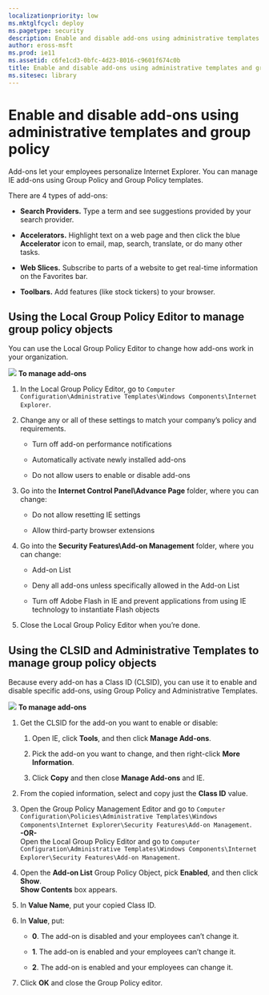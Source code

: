 ```yaml
---
localizationpriority: low
ms.mktglfcycl: deploy
ms.pagetype: security
description: Enable and disable add-ons using administrative templates and group policy
author: eross-msft
ms.prod: ie11
ms.assetid: c6fe1cd3-0bfc-4d23-8016-c9601f674c0b
title: Enable and disable add-ons using administrative templates and group policy (Internet Explorer 11 for IT Pros)
ms.sitesec: library
---
```



# Enable and disable add-ons using administrative templates and group policy
Add-ons let your employees personalize Internet Explorer. You can manage IE add-ons using Group Policy and Group Policy templates.

There are 4 types of add-ons:

-   **Search Providers.** Type a term and see suggestions provided by your search provider.

-   **Accelerators.** Highlight text on a web page and then click the blue **Accelerator** icon to email, map, search, translate, or do many other tasks.

-   **Web Slices.** Subscribe to parts of a website to get real-time information on the Favorites bar.

-   **Toolbars.** Add features (like stock tickers) to your browser.

## Using the Local Group Policy Editor to manage group policy objects
You can use the Local Group Policy Editor to change how add-ons work in your organization.

 ![](images/wedge.gif) **To manage add-ons**

1.  In the Local Group Policy Editor, go to `Computer Configuration\Administrative Templates\Windows Components\Internet Explorer`.

2.  Change any or all of these settings to match your company’s policy and requirements.

    -   Turn off add-on performance notifications

    -   Automatically activate newly installed add-ons

    -   Do not allow users to enable or disable add-ons

3.  Go into the **Internet Control Panel\\Advance Page** folder, where you can change:

    -   Do not allow resetting IE settings

    -   Allow third-party browser extensions

4.  Go into the **Security Features\\Add-on Management** folder, where you can change:

    -   Add-on List

    -   Deny all add-ons unless specifically allowed in the Add-on List

    -   Turn off Adobe Flash in IE and prevent applications from using IE technology to instantiate Flash objects

5.  Close the Local Group Policy Editor when you’re done.

## Using the CLSID and Administrative Templates to manage group policy objects
Because every add-on has a Class ID (CLSID), you can use it to enable and disable specific add-ons, using Group Policy and Administrative Templates.

 ![](images/wedge.gif) **To manage add-ons**

1.  Get the CLSID for the add-on you want to enable or disable:

    1.  Open IE, click **Tools**, and then click **Manage Add-ons**.

    2.  Pick the add-on you want to change, and then right-click **More Information**.

    3.  Click **Copy** and then close **Manage Add-ons** and IE.

2.  From the copied information, select and copy just the **Class ID** value.

3.  Open the Group Policy Management Editor and go to `Computer Configuration\Policies\Administrative Templates\Windows Components\Internet Explorer\Security Features\Add-on Management`.
<br>**-OR-**<br>
Open the Local Group Policy Editor and go to `Computer Configuration\Administrative Templates\Windows Components\Internet Explorer\Security Features\Add-on Management`.

4.  Open the **Add-on List** Group Policy Object, pick **Enabled**, and then click **Show**.<br>
**Show Contents** box appears.

5.  In **Value Name**, put your copied Class ID.

6.  In **Value**, put:

    -   **0**. The add-on is disabled and your employees can’t change it.

    -   **1**. The add-on is enabled and your employees can’t change it.

    -   **2**. The add-on is enabled and your employees can change it.

7.  Click **OK** and close the Group Policy editor.

 

 




